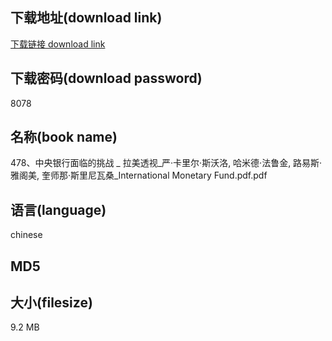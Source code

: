 ## 下载地址(download link)
[下载链接 download link](https://tutu365.netlify.app/?s=478%E3%80%81%E4%B8%AD%E5%A4%AE%E9%93%B6%E8%A1%8C%E9%9D%A2%E4%B8%B4%E7%9A%84%E6%8C%91%E6%88%98+_+%E6%8B%89%E7%BE%8E%E9%80%8F%E8%A7%86_%E4%B8%A5%C2%B7%E5%8D%A1%E9%87%8C%E5%B0%94%C2%B7%E6%96%AF%E6%B2%83%E6%B4%9B%2C+%E5%93%88%E7%B1%B3%E5%BE%B7%C2%B7%E6%B3%95%E9%B2%81%E9%87%91%2C+%E8%B7%AF%E6%98%93%E6%96%AF%C2%B7%E9%9B%85%E9%98%81%E7%BE%8E%2C+%E5%A5%8E%E5%B8%88%E9%82%A3%C2%B7%E6%96%AF%E9%87%8C%E5%B0%BC%E7%93%A6%E6%A1%91_International+Monetary+Fund.pdf)

## 下载密码(download password)
8078

## 名称(book name)
478、中央银行面临的挑战 _ 拉美透视_严·卡里尔·斯沃洛, 哈米德·法鲁金, 路易斯·雅阁美, 奎师那·斯里尼瓦桑_International Monetary Fund.pdf.pdf

## 语言(language)
chinese

## MD5


## 大小(filesize)
9.2 MB
